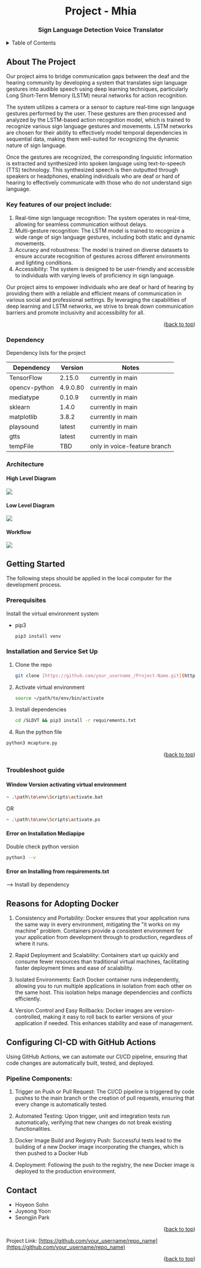 <h1 align="center">Project - Mhia</h1>
<h3 align="center">Sign Language Detection Voice Translator</h3>
<details>
  <summary>Table of Contents</summary>
  <ol>
    <li>
      <a href="#about-the-project">About The Project</a>
      <ul>
        <li><a href="#dependency">Dependency</a></li>
         <li><a href="#architecture">Architecture</a></li>
         <ul>
            <li><a href="#high-level-diagram">High Level Diagram</a></li>
            <li><a href="#low-level-diagram">Low Level Diagram</a></li>
           <li><a href="#workflow">Workflow</a></li>
         </ul>
      </ul>
    </li>
    <li>
      <a href="#getting-started">Getting Started</a>
      <ul>
        <li><a href="#prerequisites">Prerequisites</a></li>
        <li><a href="#installation-and-service-set-up">Installation</a></li>
      </ul>
    </li>
    <li>
      <a href="#reasons-for-adopting-docker">Reasons for Adopting Docker</a>
      <ul>
        <li><a href="#configuring-ci-cd-with-github-actions">Configuring CI/CD with Github Actions</a></li>
        <ul>
          <li><a href="#pipeline-components">Pipeline Components</a></li>
        </ul>
      </ul>
    </li>
    <li><a href="#contact">Contact Us</a></li>
  </ol>
</details>

## About The Project

Our project aims to bridge communication gaps between the deaf and the hearing community by developing a system that translates sign language gestures into audible speech using deep learning techniques, particularly Long Short-Term Memory (LSTM) neural networks for action recognition.

The system utilizes a camera or a sensor to capture real-time sign language gestures performed by the user. These gestures are then processed and analyzed by the LSTM-based action recognition model, which is trained to recognize various sign language gestures and movements. LSTM networks are chosen for their ability to effectively model temporal dependencies in sequential data, making them well-suited for recognizing the dynamic nature of sign language.

Once the gestures are recognized, the corresponding linguistic information is extracted and synthesized into spoken language using text-to-speech (TTS) technology. This synthesized speech is then outputted through speakers or headphones, enabling individuals who are deaf or hard of hearing to effectively communicate with those who do not understand sign language.

### Key features of our project include:

1. Real-time sign language recognition: The system operates in real-time, allowing for seamless communication without delays.
2. Multi-gesture recognition: The LSTM model is trained to recognize a wide range of sign language gestures, including both static and dynamic movements.
3. Accuracy and robustness: The model is trained on diverse datasets to ensure accurate recognition of gestures across different environments and lighting conditions.
4. Accessibility: The system is designed to be user-friendly and accessible to individuals with varying levels of proficiency in sign language.


Our project aims to empower individuals who are deaf or hard of hearing by providing them with a reliable and efficient means of communication in various social and professional settings. By leveraging the capabilities of deep learning and LSTM networks, we strive to break down communication barriers and promote inclusivity and accessibility for all.

<p align="right">(<a href="#readme-top">back to top</a>)</p>

### Dependency

Dependency lists for the project 


| Dependency    | Version       | Notes |
| ------------- | ------------- | ----- |
| TensorFlow  | 2.15.0 | currently in main |
| opencv-python  | 4.9.0.80  | currently in main |
| mediatype  | 0.10.9  | currently in main |
| sklearn  | 1.4.0  | currently in main |
| matplotlib  | 3.8.2  | currently in main |
| playsound  | latest  | currently in main |
| gtts  | latest  | currently in main |
| tempFile  | TBD  | only in voice-feature branch |

### Architecture

#### High Level Diagram
<img src="https://github.com/HoyeonS/SLDVT/blob/hoyeon.detect-feature/HLD.png"></img>

#### Low Level Diagram
<img src="https://www.planttext.com/api/plantuml/png/ZL1B2W8n3DtdBl48OK2NpahtfRHP53jDQLF1sskd0oA3w2OlxmC9RwfgYxOb0XnZuAH89t4tBZ00gRHqo0yOWDH2P-j4MaI39EDirbQu6pi5AHTnN6jttolI-NATpIoUOtS-69AtQYihRFWZ_UN2Nz_T9JWsMcogqUgQsaj8eno0YPD_jVK4"></img>

#### Workflow 
<img src="https://github.com/HoyeonS/SLDVT/blob/hoyeon.detect-feature/Workflow.jpeg"></img>


## Getting Started

The following steps should be applied in the local computer for the development process.

### Prerequisites

Install the virtual environment system
* pip3
  ```sh
  pip3 install venv
  ```

### Installation and Service Set Up


1. Clone the repo
   ```sh
   git clone [https://github.com/your_username_/Project-Name.git](https://github.com/HoyeonS/SLDVT.git)
   ```
3. Activate virtual environment
   ```sh
   source ~/path/to/env/bin/activate
   ```
4. Install dependencies
   ```sh
   cd /SLDVT && pip3 install -r requirements.txt
   ```
5. Run the python file
  ```sh
  python3 mcapture.py
  ```

<p align="right">(<a href="#readme-top">back to top</a>)</p>

### Troubleshoot guide

#### Window Version activating virtual environment

  ```sh
  ~ .\path\to\env\Scripts\activate.bat
  ```
  OR
  ```sh
  ~ .\path\to\env\Scripts\activate.ps
  ```

#### Error on Installation Mediapipe

Double check python version
```sh
python3 --v
```

#### Error on Installing from requirements.txt

--> Install by dependency

## Reasons for Adopting Docker

1. Consistency and Portability: Docker ensures that your application runs the same way in every environment, mitigating the "it works on my machine" problem. Containers provide a consistent environment for your application from development through to production, regardless of where it runs.

2. Rapid Deployment and Scalability: Containers start up quickly and consume fewer resources than traditional virtual machines, facilitating faster deployment times and ease of scalability.

3. Isolated Environments: Each Docker container runs independently, allowing you to run multiple applications in isolation from each other on the same host. This isolation helps manage dependencies and conflicts efficiently.

4. Version Control and Easy Rollbacks: Docker images are version-controlled, making it easy to roll back to earlier versions of your application if needed. This enhances stability and ease of management.



## Configuring CI-CD with GitHub Actions

Using GitHub Actions, we can automate our CI/CD pipeline, ensuring that code changes are automatically built, tested, and deployed.

### Pipeline Components:

1. Trigger on Push or Pull Request: The CI/CD pipeline is triggered by code pushes to the main branch or the creation of pull requests, ensuring that every change is automatically tested.

2. Automated Testing: Upon trigger, unit and integration tests run automatically, verifying that new changes do not break existing functionalities.

3. Docker Image Build and Registry Push: Successful tests lead to the building of a new Docker image incorporating the changes, which is then pushed to a Docker Hub

4. Deployment: Following the push to the registry, the new Docker image is deployed to the production environment. 

  


## Contact
<ul>
  <li>
Hoyeon Sohn    
  </li>
  <li>
  Juyeong Yoon
  </li>
  <li>
Seongjin Park    
  </li>
</ul>


<p align="right">(<a href="#readme-top">back to top</a>)</p>


Project Link: [https://github.com/your_username/repo_name](https://github.com/your_username/repo_name)

<p align="right">(<a href="#readme-top">back to top</a>)</p>

